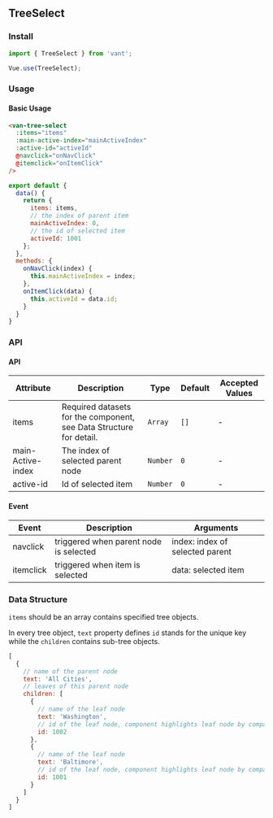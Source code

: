 ## TreeSelect

### Install
``` javascript
import { TreeSelect } from 'vant';

Vue.use(TreeSelect);
```

### Usage

#### Basic Usage

```html
<van-tree-select
  :items="items"
  :main-active-index="mainActiveIndex"
  :active-id="activeId"
  @navclick="onNavClick"
  @itemclick="onItemClick"
/>
```

```javascript
export default {
  data() {
    return {
      items: items,
      // the index of parent item
      mainActiveIndex: 0,
      // the id of selected item
      activeId: 1001
    };
  },
  methods: {
    onNavClick(index) {
      this.mainActiveIndex = index;
    },
    onItemClick(data) {
      this.activeId = data.id;
    }
  }
}
```

### API

#### API

| Attribute | Description | Type | Default | Accepted Values |
|-----------|-----------|-----------|-------------|-------------|
| items | Required datasets for the component, see Data Structure for detail. | `Array` | `[]` | - |
| main-Active-index | The index of selected parent node | `Number` | `0` | - |
| active-id | Id of selected item | `Number` | `0` | - |

#### Event
| Event | Description | Arguments |
|-----------|-----------|-----------|
| navclick | triggered when parent node is selected |  index: index of selected parent |
| itemclick | triggered when item is selected | data: selected item |

### Data Structure
`items` should be an array contains specified tree objects.

In every tree object, `text` property defines `id` stands for the unique key while the `children` contains sub-tree objects.

```javascript
[
  {
    // name of the parent node
    text: 'All Cities',
    // leaves of this parent node
    children: [
      {
        // name of the leaf node
        text: 'Washington',
        // id of the leaf node, component highlights leaf node by comparing the activeId with this.
        id: 1002
      },
      {
        // name of the leaf node
        text: 'Baltimore',
        // id of the leaf node, component highlights leaf node by comparing the activeId with this.
        id: 1001
      }
    ]
  }
]
```
